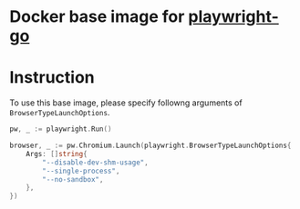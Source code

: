 # Docker base image for [playwright-go](https://github.com/playwright-community/playwright-go)

# Instruction

To use this base image, please specify followng arguments of `BrowserTypeLaunchOptions`.

```go
pw, _ := playwright.Run()

browser, _ := pw.Chromium.Launch(playwright.BrowserTypeLaunchOptions{
	Args: []string{
		"--disable-dev-shm-usage",
		"--single-process",
		"--no-sandbox",
	},
})
```
